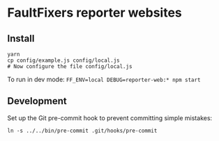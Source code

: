 FaultFixers reporter websites
=============================

## Install

```
yarn
cp config/example.js config/local.js
# Now configure the file config/local.js
```

To run in dev mode: `FF_ENV=local DEBUG=reporter-web:* npm start`

## Development

Set up the Git pre-commit hook to prevent committing simple mistakes:

```
ln -s ../../bin/pre-commit .git/hooks/pre-commit
```

